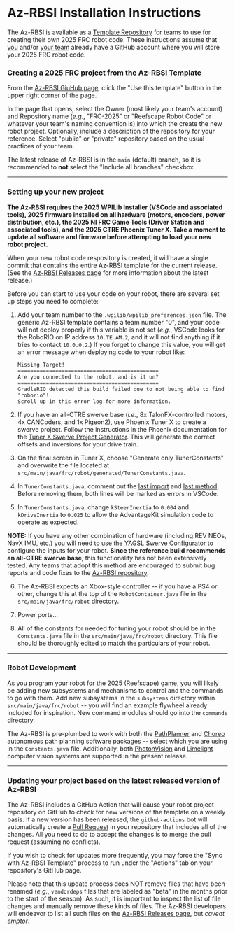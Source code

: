 # Az-RBSI Installation Instructions

The Az-RBSI is available as a [Template Repository](
https://docs.github.com/en/repositories/creating-and-managing-repositories/creating-a-repository-from-a-template#creating-a-repository-from-a-template)
for teams to use for creating their own 2025 FRC robot code.  These instructions
assume that [you](
https://docs.github.com/en/get-started/start-your-journey/creating-an-account-on-github)
and/or [your team](
https://docs.github.com/en/get-started/learning-about-github/types-of-github-accounts#organization-accounts)
already have a GitHub account where you will store your 2025 FRC robot code.

### Creating a 2025 FRC project from the Az-RBSI Template

From the [Az-RBSI GiuHub page](https://github.com/AZ-First/Az-RBSI/), click the "Use this template" button in the upper right corner of the page.

In the page that opens, select the Owner (most likely your team's account) and
Repository name (*e.g.*, "FRC-2025" or "Reefscape Robot Code" or whatever your team's naming convention
is) into which the create the new robot project.  Optionally, include a
description of the repository for your reference.  Select "public" or "private"
repository based on the usual practices of your team.

The latest release of Az-RBSI is in the `main` (default) branch, so it is
recommended to **not** select the "Include all branches" checkbox.

--------

### Setting up your new project

**The Az-RBSI requires the 2025 WPILib Installer (VSCode and associated tools),
2025 firmware installed on all hardware (motors, encoders, power distribution,
etc.), the 2025 NI FRC Game Tools (Driver Station and associated tools), and
the 2025 CTRE Phoenix Tuner X.  Take a moment to update all software and
firmware before attempting to load your new robot project.**

When your new robot code respository is created, it will have a single commit
that contains the entire Az-RBSI template for the current release.  (See the
[Az-RBSI Releases page](https://github.com/AZ-First/Az-RBSI/releases) for more
information about the latest release.)

Before you can start to use your code on your robot, there are several set up
steps you need to complete:

1. Add your team number to the `.wpilib/wpilib_preferences.json` file.  The
   generic Az-RBSI template contains a team number "0", and your code will not
   deploy properly if this variable is not set (*e.g.*, VSCode looks for the
   RoboRIO on IP address `10.TE.AM.2`, and it will not find anything if it
   tries to contact `10.0.0.2`.)  If you forget to change this value, you will
   get an error message when deploying code to your robot like:

   ```
   Missing Target!
   =============================================
   Are you connected to the robot, and is it on?
   =============================================
   GradleRIO detected this build failed due to not being able to find "roborio"!
   Scroll up in this error log for more information.
   ```

2. If you have an all-CTRE swerve base (*i.e.*, 8x TalonFX-controlled motors,
   4x CANCoders, and 1x Pigeon2), use Phoenix Tuner X to create a swerve
   project.  Follow the instructions in the Phoenix documentation for the
   [Tuner X Swerve Project Generator](
   https://v6.docs.ctr-electronics.com/en/latest/docs/tuner/tuner-swerve/index.html).
   This will generate the correct offsets and inversions for your drive train.

3. On the final screen in Tuner X, choose "Generate only TunerConstants" and
   overwrite the file located at `src/main/java/frc/robot/generated/TunerConstants.java`.

4. In `TunerConstants.java`, comment out the [last import](
   https://github.com/CrossTheRoadElec/Phoenix6-Examples/blob/1db713d75b08a4315c9273cebf5b5e6a130ed3f7/java/SwerveWithPathPlanner/src/main/java/frc/robot/generated/TunerConstants.java#L18)
   and [last method](
   https://github.com/CrossTheRoadElec/Phoenix6-Examples/blob/1db713d75b08a4315c9273cebf5b5e6a130ed3f7/java/SwerveWithPathPlanner/src/main/java/frc/robot/generated/TunerConstants.java#L171-L175).
   Before removing them, both lines will be marked as errors in VSCode.

5. In `TunerConstants.java`, change `kSteerInertia` to `0.004` and
   `kDriveInertia` to `0.025` to allow the AdvantageKit simulation code to
   operate as expected.


**NOTE:** If you have any other combination of hardware (including REV NEOs,
NavX IMU, etc.) you will need to use the [YAGSL Swerve Configurator](
https://broncbotz3481.github.io/YAGSL-Example/) to configure the inputs for
your robot.  **Since the reference build recommends an all-CTRE swerve base**,
this functionality has not been extensively tested.  Any teams that adopt this
method are encouraged to submit bug reports and code fixes to the [Az-RBSI
repository](https://github.com/AZ-First/Az-RBSI).

6. The Az-RBSI expects an Xbox-style controller -- if you have a PS4 or other,
   change this at the top of the `RobotContainer.java` file in the
   `src/main/java/frc/robot` directory.

7. Power ports...

8. All of the constants for needed for tuning your robot should be in the
   `Constants.java` file in the `src/main/java/frc/robot` directory.  This file
   should be thoroughly edited to match the particulars of your robot.


--------

### Robot Development

As you program your robot for the 2025 (Reefscape) game, you will likely be
adding new subsystems and mechanisms to control and the commands to go with
them.  Add new subsystems in the `subsystems` directory within
`src/main/java/frc/robot` -- you will find an example flywheel already included
for inspiration.  New command modules should go into the `commands` directory.

The Az-RBSI is pre-plumbed to work with both the [PathPlanner](
https://pathplanner.dev/home.html) and [Choreo](
https://sleipnirgroup.github.io/Choreo/) autonomous path planning software
packages -- select which you are using in the `Constants.java` file.
Additionally, both [PhotonVision](https://docs.photonvision.org/en/latest/) and
[Limelight](
https://docs.limelightvision.io/docs/docs-limelight/getting-started/summary)
computer vision systems are supported in the present release.


--------

### Updating your project based on the latest released version of Az-RBSI

The Az-RBSI includes a GitHub Action that will cause your robot project
repository on GitHub to check for new versions of the template on a weekly
basis.  If a new version has been released, the `github-actions` bot will
automatically create a [Pull Request](
https://docs.github.com/en/pull-requests/collaborating-with-pull-requests/proposing-changes-to-your-work-with-pull-requests/about-pull-requests)
in your repository that includes all of the changes.  All you need to do to
accept the changes is to merge the pull request (assuming no conflicts).

If you wish to check for updates more frequently, you may force the "Sync with
Az-RBSI Template" process to run under the "Actions" tab on your repository's
GitHub page.

Please note that this update process does NOT remove files that have been
renamed (*e.g.*, `vendordeps` files that are labeled as "beta" in the months
prior to the start of the season).  As such, it is important to inspect the
list of file changes and manually remove these kinds of files.  The Az-RBSI
developers will endeavor to list all such files on the [Az-RBSI Releases page](
https://github.com/AZ-First/Az-RBSI/releases), but *caveat emptor*.
